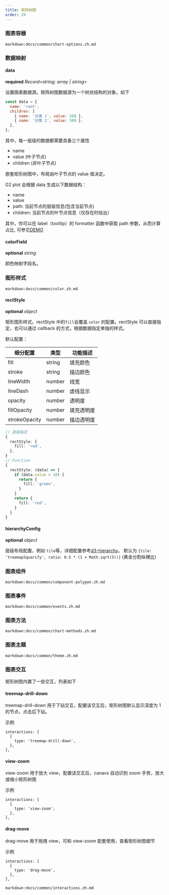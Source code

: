 ```yaml
---
title: 矩阵树图
order: 29
---
```


### 图表容器

`markdown:docs/common/chart-options.zh.md`

### 数据映射

#### data

<description>**required** _Record<string: array | string>_</description>

设置图表数据源。矩阵树图数据源为一个树状结构的对象，如下

```javascript
const data = {
  name: 'root',
  children: [
    { name: '分类 1', value: 560 },
    { name: '分类 2', value: 500 },
  ],
};

```

其中，每一层级的数据都需要具备三个属性

- name
- value (叶子节点)
- children (非叶子节点)

嵌套矩形树图中，布局由叶子节点的 value 值决定。

G2 plot 会根据 data 生成以下数据结构：

- name
- value
- path: 当前节点的层级信息(包含当前节点)
- children: 当前节点的叶节点信息（仅存在时给出）

其中，你可以在 label（tooltip）的 formatter 函数中获取 path 参数，从而计算占比, 可参见[DEMO](../../../examples/more-plots/treemap#treemap-nest)

#### colorField

<description>**optional** _string_</description>

颜色映射字段名。


### 图形样式

`markdown:docs/common/color.zh.md`
#### rectStyle
 
<description>**optional** _object_</description>

矩形图形样式。rectStyle 中的`fill`会覆盖 `color` 的配置。rectStyle 可以直接指定，也可以通过 callback 的方式，根据数据指定单独的样式。

默认配置：

| 细分配置      | 类型   | 功能描述   |
| ------------- | ------ | ---------- |
| fill          | string | 填充颜色   |
| stroke        | string | 描边颜色   |
| lineWidth     | number | 线宽       |
| lineDash      | number | 虚线显示   |
| opacity       | number | 透明度     |
| fillOpacity   | number | 填充透明度 |
| strokeOpacity | number | 描边透明度 |


```ts
// 直接指定
{
  rectStyle: {
    fill: 'red',
  },
}
// Function
{
  rectStyle: (data) => {
    if (data.value > 10) {
      return {
        fill: 'green',
      }
    }
    return {
      fill: 'red',
    }
  }
}
```

#### hierarchyConfig

<description>**optional** _object_</description>

层级布局配置，例如 `tile`等，详细配置参考[d3-hierarchy](https://github.com/d3/d3-hierarchy#treemap)。
默认为 `{tile: 'treemapSquarify', ratio: 0.5 * (1 + Math.sqrt(5))}` (黄金分割纵横比)

### 图表组件

`markdown:docs/common/component-polygon.zh.md`

### 图表事件

`markdown:docs/common/events.zh.md`

### 图表方法

`markdown:docs/common/chart-methods.zh.md`

### 图表主题

`markdown:docs/common/theme.zh.md`

### 图表交互

矩形树图内置了一些交互，列表如下

#### treemap-drill-down

treemap-drill-down 用于下钻交互，配置该交互后，矩形树图默认显示深度为 1 的节点，点击后下钻。

示例

```plain
interactions: [
  {
    type: 'treemap-drill-down',
  },
],
```

#### view-zoom

view-zoom 用于放大 view，配置该交互后，canavs 自动识别 zoom 手势，放大或缩小矩形树图

示例

```plain
interactions: [
  {
    type: 'view-zoom',
  },
],
```

#### drag-move

drag-move 用于拖拽 view，可和 view-zoom 配套使用，查看矩形树图细节

示例

```plain
interactions: [
  {
    type: 'drag-move',
  },
],
```


`markdown:docs/common/interactions.zh.md`
